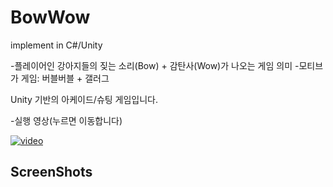 # BowWow
implement in C#/Unity

-플레이어인 강아지들의 짖는 소리(Bow) + 감탄사(Wow)가 나오는 게임 의미
-모티브가 게임: 버블버블 + 갤러그


Unity 기반의 아케이드/슈팅 게임입니다.

-실행 영상(누르면 이동합니다)

[![video](https://img.youtube.com/vi/AVoGl5DJvSM/0.jpg)](https://youtu.be/AVoGl5DJvSM?t=0s)

ScreenShots
----- 
